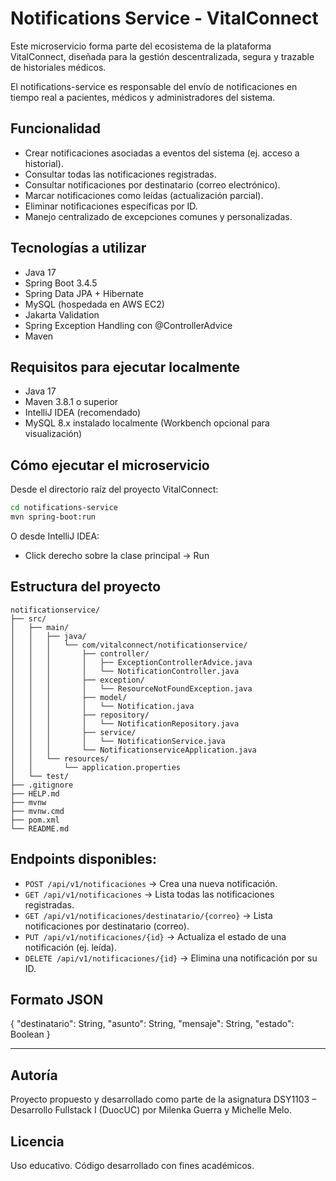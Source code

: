 # Notifications Service - VitalConnect
Este microservicio forma parte del ecosistema de la plataforma VitalConnect, diseñada para la gestión descentralizada, segura y trazable de historiales médicos.

El notifications-service es responsable del envío de notificaciones en tiempo real a pacientes, médicos y administradores del sistema.

## Funcionalidad
- Crear notificaciones asociadas a eventos del sistema (ej. acceso a historial).
- Consultar todas las notificaciones registradas.
- Consultar notificaciones por destinatario (correo electrónico).
- Marcar notificaciones como leídas (actualización parcial).
- Eliminar notificaciones específicas por ID.
- Manejo centralizado de excepciones comunes y personalizadas.

## Tecnologías a utilizar
- Java 17
- Spring Boot 3.4.5
- Spring Data JPA + Hibernate
- MySQL (hospedada en AWS EC2)
- Jakarta Validation
- Spring Exception Handling con @ControllerAdvice
- Maven

## Requisitos para ejecutar localmente
- Java 17
- Maven 3.8.1 o superior
- IntelliJ IDEA (recomendado)
- MySQL 8.x instalado localmente (Workbench opcional para visualización)

## Cómo ejecutar el microservicio
Desde el directorio raíz del proyecto VitalConnect:
```bash
cd notifications-service
mvn spring-boot:run
```
O desde IntelliJ IDEA:
- Click derecho sobre la clase principal → Run

## Estructura del proyecto
```
notificationservice/
├── src/
│   ├── main/
│   │   ├── java/
│   │   │   └── com/vitalconnect/notificationservice/
│   │   │       ├── controller/
│   │   │       │   ├── ExceptionControllerAdvice.java
│   │   │       │   └── NotificationController.java
│   │   │       ├── exception/
│   │   │       │   └── ResourceNotFoundException.java
│   │   │       ├── model/
│   │   │       │   └── Notification.java
│   │   │       ├── repository/
│   │   │       │   └── NotificationRepository.java
│   │   │       ├── service/
│   │   │       │   └── NotificationService.java
│   │   │       └── NotificationserviceApplication.java
│   │   └── resources/
│   │       └── application.properties
│   └── test/
├── .gitignore
├── HELP.md
├── mvnw
├── mvnw.cmd
├── pom.xml
└── README.md
```

## Endpoints disponibles:
- `POST /api/v1/notificaciones` → Crea una nueva notificación.
- `GET /api/v1/notificaciones` → Lista todas las notificaciones registradas.
- `GET /api/v1/notificaciones/destinatario/{correo}` → Lista notificaciones por destinatario (correo).
- `PUT /api/v1/notificaciones/{id}` → Actualiza el estado de una notificación (ej. leída).
- `DELETE /api/v1/notificaciones/{id}` → Elimina una notificación por su ID.

## Formato JSON
{
"destinatario": String,
"asunto": String,
"mensaje": String,
"estado": Boolean
}

---
## Autoría
Proyecto propuesto y desarrollado como parte de la asignatura DSY1103 – Desarrollo Fullstack I (DuocUC) por Milenka Guerra y Michelle Melo.

## Licencia
Uso educativo. Código desarrollado con fines académicos.